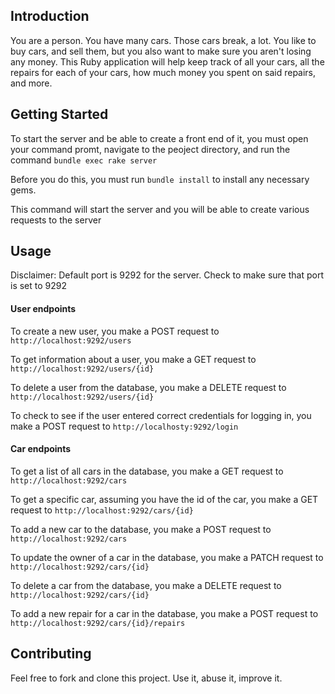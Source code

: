 ## Introduction

You are a person. You have many cars. Those cars break, a lot. You like to buy cars, and sell them, but you also want to make sure you aren't losing any money. This Ruby application will help keep track of all your cars, all the repairs for each of your cars, how much money you spent on said repairs, and more. 

## Getting Started

To start the server and be able to create a front end of it, you must open your command promt, navigate to the peoject directory, and run the command 
`bundle exec rake server`

Before you do this, you must run `bundle install` to install any necessary gems.

This command will start the server and you will be able to create various requests to the server

## Usage

Disclaimer: Default port is 9292 for the server. Check to make sure that port is set to 9292

#### User endpoints

To create a new user, you make a POST request to
`http://localhost:9292/users`

To get information about a user, you make a GET request to
`http://localhost:9292/users/{id}`

To delete a user from the database, you make a DELETE request to
`http://localhost:9292/users/{id}`

To check to see if the user entered correct credentials for logging in, you make a POST request to
`http://localhosty:9292/login`

#### Car endpoints

To get a list of all cars in the database, you make a GET request to
`http://localhost:9292/cars`

To get a specific car, assuming you have the id of the car, you make a GET request to 
`http://localhost:9292/cars/{id}`

To add a new car to the database, you make a POST request to
`http://localhost:9292/cars`

To update the owner of a car in the database, you make a PATCH request to
`http://localhost:9292/cars/{id}`

To delete a car from the database, you make a DELETE request to
`http://localhost:9292/cars/{id}`

To add a new repair for a car in the database, you make a POST request to
`http://localhost:9292/cars/{id}/repairs`

## Contributing

Feel free to fork and clone this project. Use it, abuse it, improve it.
